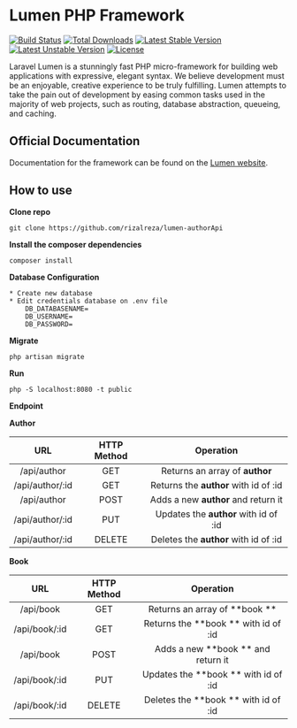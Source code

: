 # Lumen PHP Framework

[![Build Status](https://travis-ci.org/laravel/lumen-framework.svg)](https://travis-ci.org/laravel/lumen-framework)
[![Total Downloads](https://poser.pugx.org/laravel/lumen-framework/d/total.svg)](https://packagist.org/packages/laravel/lumen-framework)
[![Latest Stable Version](https://poser.pugx.org/laravel/lumen-framework/v/stable.svg)](https://packagist.org/packages/laravel/lumen-framework)
[![Latest Unstable Version](https://poser.pugx.org/laravel/lumen-framework/v/unstable.svg)](https://packagist.org/packages/laravel/lumen-framework)
[![License](https://poser.pugx.org/laravel/lumen-framework/license.svg)](https://packagist.org/packages/laravel/lumen-framework)

Laravel Lumen is a stunningly fast PHP micro-framework for building web applications with expressive, elegant syntax. We believe development must be an enjoyable, creative experience to be truly fulfilling. Lumen attempts to take the pain out of development by easing common tasks used in the majority of web projects, such as routing, database abstraction, queueing, and caching.

## Official Documentation

Documentation for the framework can be found on the [Lumen website](http://lumen.laravel.com/docs).


## How to use

**Clone repo**

	git clone https://github.com/rizalreza/lumen-authorApi

**Install the composer dependencies**
 
 	composer install

**Database Configuration**

	* Create new database
	* Edit credentials database on .env file
		DB_DATABASENAME=
		DB_USERNAME=
		DB_PASSWORD=

**Migrate**

	php artisan migrate

**Run**

	php -S localhost:8080 -t public


**Endpoint**

**Author**



| 		URL         | HTTP Method |               Operation                |
|:-----------------:| :---------: |:--------------------------------------:|
| /api/author      |  GET 	      | Returns an array of **author**        |
| /api/author/:id  |  GET        | Returns the **author** with id of :id |
| /api/author      |  POST       | Adds a new **author** and return it   |
| /api/author/:id  |  PUT        | Updates the **author** with id of :id |
| /api/author/:id  |  DELETE     | Deletes the **author** with id of :id |


**Book**



| 		URL         | HTTP Method |               Operation                |
|:-----------------:| :---------: |:--------------------------------------:|
| /api/book      |  GET 	      | Returns an array of **book **        |
| /api/book/:id  |  GET        | Returns the **book ** with id of :id |
| /api/book       |  POST       | Adds a new **book ** and return it   |
| /api/book/:id  |  PUT        | Updates the **book ** with id of :id |
| /api/book/:id  |  DELETE     | Deletes the **book ** with id of :id |

